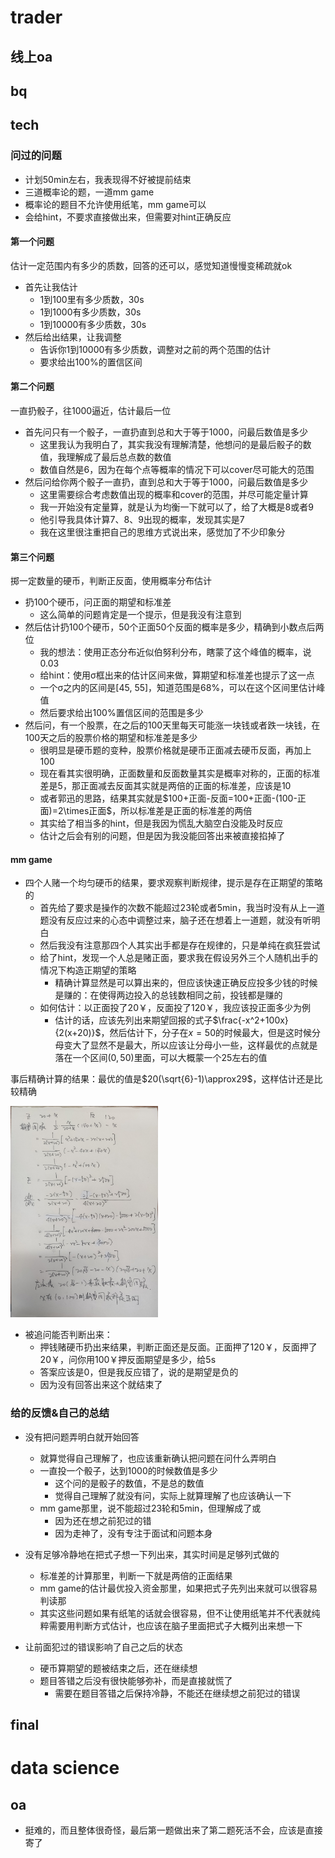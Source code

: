 # trader

## 线上oa



## bq



## tech

### 问过的问题

- 计划50min左右，我表现得不好被提前结束
- 三道概率论的题，一道mm game
- 概率论的题目不允许使用纸笔，mm game可以
- 会给hint，不要求直接做出来，但需要对hint正确反应

#### 第一个问题

估计一定范围内有多少的质数，回答的还可以，感觉知道慢慢变稀疏就ok

- 首先让我估计
  - 1到100里有多少质数，30s
  - 1到1000有多少质数，30s
  - 1到10000有多少质数，30s
- 然后给出结果，让我调整
  - 告诉你1到10000有多少质数，调整对之前的两个范围的估计
  - 要求给出100%的置信区间

#### 第二个问题

一直扔骰子，往1000逼近，估计最后一位

- 首先问只有一个骰子，一直扔直到总和大于等于1000，问最后数值是多少
  - 这里我认为我明白了，其实我没有理解清楚，他想问的是最后骰子的数值，我理解成了最后总点数的数值
  - 数值自然是6，因为在每个点等概率的情况下可以cover尽可能大的范围
- 然后问给你两个骰子一直扔，直到总和大于等于1000，问最后数值是多少
  - 这里需要综合考虑数值出现的概率和cover的范围，并尽可能定量计算
  - 我一开始没有定量算，就是认为均衡一下就可以了，给了大概是8或者9
  - 他引导我具体计算7、8、9出现的概率，发现其实是7
  - 我在这里很注重把自己的思维方式说出来，感觉加了不少印象分

#### 第三个问题

掷一定数量的硬币，判断正反面，使用概率分布估计

- 扔100个硬币，问正面的期望和标准差
  - 这么简单的问题肯定是一个提示，但是我没有注意到
- 然后估计扔100个硬币，50个正面50个反面的概率是多少，精确到小数点后两位
  - 我的想法：使用正态分布近似伯努利分布，瞎蒙了这个峰值的概率，说0.03
  - 给hint：使用σ框出来的估计区间来做，算期望和标准差也提示了这一点
  - 一个σ之内的区间是[45, 55]，知道范围是68%，可以在这个区间里估计峰值
  - 然后要求给出100%置信区间的范围是多少
- 然后问，有一个股票，在之后的100天里每天可能涨一块钱或者跌一块钱，在100天之后的股票价格的期望和标准差是多少
  - 很明显是硬币题的变种，股票价格就是硬币正面减去硬币反面，再加上100
  - 现在看其实很明确，正面数量和反面数量其实是概率对称的，正面的标准差是5，那正面减去反面其实就是两倍的正面的标准差，应该是10
  - 或者郭迅的思路，结果其实就是$100+正面-反面=100+正面-(100-正面)=2\times正面$，所以标准差是正面的标准差的两倍
  - 其实给了相当多的hint，但是我因为慌乱大脑空白没能及时反应
  - 估计之后会有别的问题，但是因为我没能回答出来被直接掐掉了

#### mm game

- 四个人赌一个均匀硬币的结果，要求观察判断规律，提示是存在正期望的策略的
  - 首先给了要求是操作的次数不能超过23轮或者5min，我当时没有从上一道题没有反应过来的心态中调整过来，脑子还在想着上一道题，就没有听明白
  - 然后我没有注意那四个人其实出手都是存在规律的，只是单纯在疯狂尝试
  - 给了hint，发现一个人总是赌正面，要求我在假设另外三个人随机出手的情况下构造正期望的策略
    - 精确计算显然是可以算出来的，但应该快速正确反应投多少钱的时候是赚的：在使得两边投入的总钱数相同之前，投钱都是赚的
  - 如何估计：以正面投了20￥，反面投了120￥，我应该投正面多少为例
    - 估计的话，应该先列出来期望回报的式子$\frac{-x^2+100x}{2(x+20)}$，然后估计下，分子在$x=50$的时候最大，但是这时候分母变大了显然不是最大，所以应该让分母小一些，这样最优的点就是落在一个区间$(0, 50)$里面，可以大概蒙一个25左右的值

事后精确计算的结果：最优的值是$20(\sqrt{6}-1)\approx29$，这样估计还是比较精确

<img src="./assets/16d8a175f162fc3150004f764ebbc7a.jpg" alt="16d8a175f162fc3150004f764ebbc7a" style="zoom: 33%;" />

- 被追问能否判断出来：
  - 押钱赌硬币扔出来结果，判断正面还是反面。正面押了120￥，反面押了20￥，问你用100￥押反面期望是多少，给5s
  - 答案应该是0，但是我反应错了，说的是期望是负的
  - 因为没有回答出来这个就结束了

### 给的反馈&自己的总结

- 没有把问题弄明白就开始回答
  - 就算觉得自己理解了，也应该重新确认把问题在问什么弄明白
  - 一直投一个骰子，达到1000的时候数值是多少
    - 这个问的是骰子的数值，不是总的数值
    - 觉得自己理解了就没有问，实际上就算理解了也应该确认一下
  - mm game那里，说不能超过23轮和5min，但理解成了或
    - 因为还在想之前犯过的错
    - 因为走神了，没有专注于面试和问题本身

- 没有足够冷静地在把式子想一下列出来，其实时间是足够列式做的
  - 标准差的计算那里，判断一下就是两倍的正面结果
  - mm game的估计最优投入资金那里，如果把式子先列出来就可以很容易判读那
  - 其实这些问题如果有纸笔的话就会很容易，但不让使用纸笔并不代表就纯粹需要用判断方式估计，也应该在脑子里面把式子大概列出来想一下

- 让前面犯过的错误影响了自己之后的状态
  - 硬币算期望的题被结束之后，还在继续想
  - 题目答错之后没有很快能够弥补，而是直接就慌了
    - 需要在题目答错之后保持冷静，不能还在继续想之前犯过的错误

## final



# data science

## oa

- 挺难的，而且整体很奇怪，最后第一题做出来了第二题死活不会，应该是直接寄了